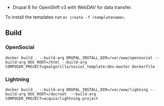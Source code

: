 * Drupal 8 for OpenShift v3 with WebDAV for data transfer.

To install the templates run  `oc create -f <templatename>`.

## Build

### OpenSocial

 `docker build . --build-arg DRUPAL_INSTALL_DIR=/var/www/opensocial --build-arg DOC_ROOT=/html --build-arg COMPOSER_PROJECT=goalgorilla/social_template:dev-master Dockerfile`

### Lightning

  `docker build . --build-arg DRUPAL_INSTALL_DIR=/var/www/lighning --build-arg DOC_ROOT=/docroot  --build-arg COMPOSER_PROJECT=acquia/lightning-project
`
